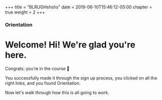 +++
title = "BLRUGHshshs"
date = 2019-06-10T15:46:12-05:00
chapter = true
weight = 2
+++

### Orientation

# Welcome! Hi! We're glad you're here.

Congrats: you’re in the course 🙂

You successfully made it through the sign up process, you clicked on all the right links, and you found Orientation.

Now let's walk through how this is all going to work.
